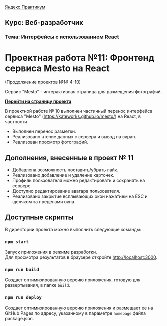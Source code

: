 
[Яндекс.Практикум](https://praktikum.yandex.ru/)

**Курс: Веб-разработчик** 
-----

### Тема: Интерфейсы с использованием React
 
# Проектная работа №11: Фронтенд сервиса Mesto на React

(Продолжение проектов №№ 4-10)

Сервис "Mesto" - интерактивная страница для размещения фотографий.

**[Перейти на страницу проекта](https://kateworks.github.io/mesto-react/)**

В проектной работе № 10 выполнен частичный перенос интерфейса 
сервиса "Mesto" (https://kateworks.github.io/mesto/) на React,
в частности

* Выполнен перенос разметки.
* Реализовано чтение данных с сервера и вывод на экран.
* Реализован просмотр фотографий.

## Дополнения, внесенные в проект № 11

* Добавлена возможность поставить/убрать лайк.
* Реализовано добавление и удаление карточек.
* Профиль пользователя можно редактировать и сохранять на сервере.
* Доступно редактирование аватара пользователя.
* Реализовано закрытие всплывающих окон нажатием на ESC и щелчком за пределами окна.

## Доступные скрипты

В директории проекта можно выполнить следующие команды:

### `npm start`

Запуск приложения в режиме разработки.<br />
Для просмотра результатов в браузере откройте 
[http://localhost:3000](http://localhost:3000).

### `npm run build`

Создает оптимизированную версию приложения,
готовую для развертывания, в папке `build`.<br />

### `npm run deploy`

Создает оптимизированную версию приложения
и размещает ее на GitHub Pages по адресу, указанному
в параметре `homepage` файла package.json.<br />



